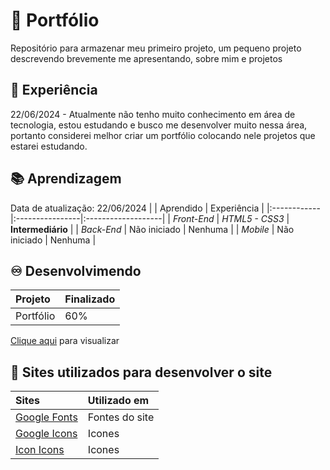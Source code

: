 
# 📂 Portfólio

Repositório para armazenar meu primeiro projeto, um pequeno projeto descrevendo brevemente me apresentando, sobre mim e projetos

## 🧭 Experiência 
22/06/2024 - Atualmente não tenho muito conhecimento em área de tecnologia, estou estudando e busco me desenvolver muito nessa área, portanto considerei melhor criar um portfólio colocando nele projetos que estarei estudando.

## 📚 Aprendizagem
Data de atualização: 22/06/2024
|             |    Aprendido    |    Experiência     |
|:------------|:----------------|:-------------------|
| *Front-End* | *HTML5 - CSS3*  |  **Intermediário** |
|  *Back-End* |  Não iniciado   |      Nenhuma       |
|   *Mobile*  |  Não iniciado   |      Nenhuma       |

## ♾️ Desenvolvimendo

|  Projeto  |   Finalizado  |
|:----------|:--------------|
| Portfólio |      60%      |

[Clique aqui](https://caiounder.github.io/portfolio/) para visualizar

## 📕 Sites utilizados para desenvolver o site
|                      Sites                     |      Utilizado em      |
|:-----------------------------------------------|:-----------------------|
| [Google Fonts](https://fonts.google.com/)      |     Fontes do site     |
| [Google Icons](https://fonts.google.com/icons) |         Icones         |
| [Icon Icons](https://icon-icons.com/)          |         Icones         |





